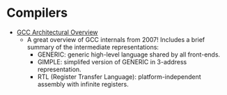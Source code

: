 # Compilers

* [GCC Architectural Overview](http://www.airs.com/dnovillo/200711-GCC-Internals/200711-GCC-Internals-1-condensed.pdf)
    - A great overview of GCC internals from 2007! Includes a brief summary of the intermediate representations:
        + GENERIC: generic high-level language shared by all front-ends.
        + GIMPLE: simplifed version of GENERIC in 3-address representation.
        + RTL (Register Transfer Language): platform-independent assembly with infinite registers.
